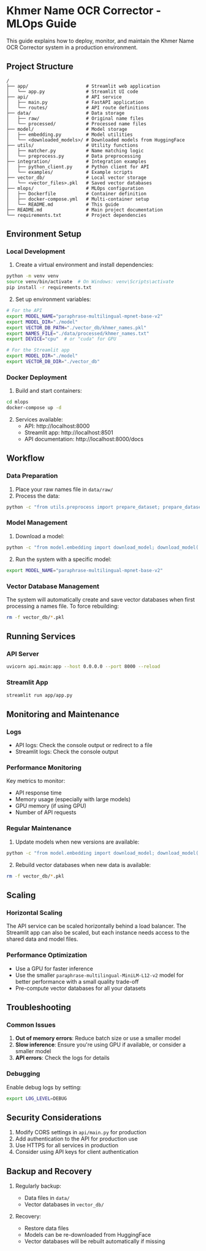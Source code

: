 # Khmer Name OCR Corrector - MLOps Guide

This guide explains how to deploy, monitor, and maintain the Khmer Name OCR Corrector system in a production environment.

## Project Structure

```
/
├── app/                     # Streamlit web application
│   └── app.py               # Streamlit UI code
├── api/                     # API service
│   ├── main.py              # FastAPI application
│   └── routes/              # API route definitions
├── data/                    # Data storage
│   ├── raw/                 # Original name files
│   └── processed/           # Processed name files
├── model/                   # Model storage
│   ├── embedding.py         # Model utilities
│   └── <downloaded_models>/ # Downloaded models from HuggingFace
├── utils/                   # Utility functions
│   ├── matcher.py           # Name matching logic
│   └── preprocess.py        # Data preprocessing
├── integration/             # Integration examples
│   ├── python_client.py     # Python client for API
│   └── examples/            # Example scripts
├── vector_db/               # Local vector storage
│   └── <vector_files>.pkl   # Saved vector databases
├── mlops/                   # MLOps configuration
│   ├── Dockerfile           # Container definition
│   ├── docker-compose.yml   # Multi-container setup
│   └── README.md            # This guide
├── README.md                # Main project documentation
└── requirements.txt         # Project dependencies
```

## Environment Setup

### Local Development

1. Create a virtual environment and install dependencies:

```bash
python -m venv venv
source venv/bin/activate  # On Windows: venv\Scripts\activate
pip install -r requirements.txt
```

2. Set up environment variables:

```bash
# For the API
export MODEL_NAME="paraphrase-multilingual-mpnet-base-v2"
export MODEL_DIR="./model"
export VECTOR_DB_PATH="./vector_db/khmer_names.pkl"
export NAMES_FILE="./data/processed/khmer_names.txt"
export DEVICE="cpu"  # or "cuda" for GPU

# For the Streamlit app
export MODEL_DIR="./model"
export VECTOR_DB_DIR="./vector_db"
```

### Docker Deployment

1. Build and start containers:

```bash
cd mlops
docker-compose up -d
```

2. Services available:
   - API: http://localhost:8000
   - Streamlit app: http://localhost:8501
   - API documentation: http://localhost:8000/docs

## Workflow

### Data Preparation

1. Place your raw names file in `data/raw/`
2. Process the data:

```bash
python -c "from utils.preprocess import prepare_dataset; prepare_dataset('data/raw/names.txt', 'data/processed', split=True)"
```

### Model Management

1. Download a model:

```bash
python -c "from model.embedding import download_model; download_model('paraphrase-multilingual-mpnet-base-v2', 'model')"
```

2. Run the system with a specific model:

```bash
export MODEL_NAME="paraphrase-multilingual-mpnet-base-v2"
```

### Vector Database Management

The system will automatically create and save vector databases when first processing a names file. To force rebuilding:

```bash
rm -f vector_db/*.pkl
```

## Running Services

### API Server

```bash
uvicorn api.main:app --host 0.0.0.0 --port 8000 --reload
```

### Streamlit App

```bash
streamlit run app/app.py
```

## Monitoring and Maintenance

### Logs

- API logs: Check the console output or redirect to a file
- Streamlit logs: Check the console output

### Performance Monitoring

Key metrics to monitor:
- API response time
- Memory usage (especially with large models)
- GPU memory (if using GPU)
- Number of API requests

### Regular Maintenance

1. Update models when new versions are available:

```bash
python -c "from model.embedding import download_model; download_model('model_name', 'model', force_download=True)"
```

2. Rebuild vector databases when new data is available:

```bash
rm -f vector_db/*.pkl
```

## Scaling

### Horizontal Scaling

The API service can be scaled horizontally behind a load balancer. The Streamlit app can also be scaled, but each instance needs access to the shared data and model files.

### Performance Optimization

- Use a GPU for faster inference
- Use the smaller `paraphrase-multilingual-MiniLM-L12-v2` model for better performance with a small quality trade-off
- Pre-compute vector databases for all your datasets

## Troubleshooting

### Common Issues

1. **Out of memory errors**: Reduce batch size or use a smaller model
2. **Slow inference**: Ensure you're using GPU if available, or consider a smaller model
3. **API errors**: Check the logs for details

### Debugging

Enable debug logs by setting:

```bash
export LOG_LEVEL=DEBUG
```

## Security Considerations

1. Modify CORS settings in `api/main.py` for production
2. Add authentication to the API for production use
3. Use HTTPS for all services in production
4. Consider using API keys for client authentication

## Backup and Recovery

1. Regularly backup:
   - Data files in `data/`
   - Vector databases in `vector_db/`

2. Recovery:
   - Restore data files
   - Models can be re-downloaded from HuggingFace
   - Vector databases will be rebuilt automatically if missing 